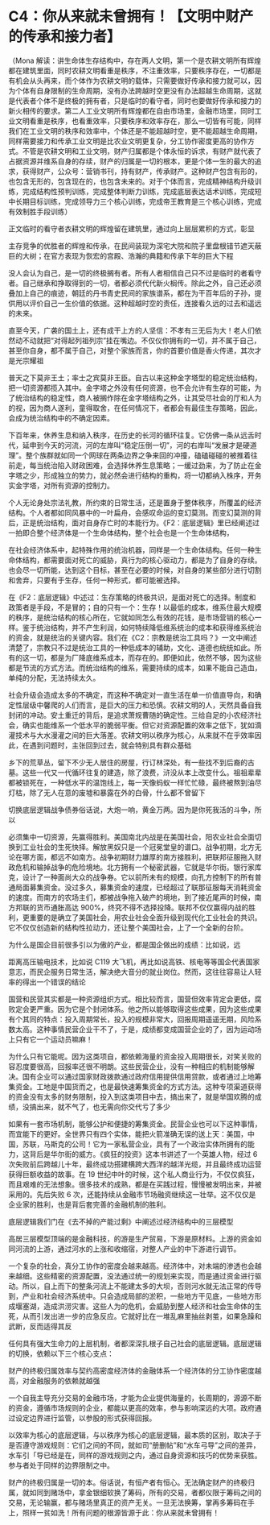 # C4：你从来就未曾拥有！【文明中财产的传承和接力者】

（Mona 解读：讲生命体生存结构中，存在两人文明，第一个是农耕文明所有辉煌都在建筑里面，同时农耕文明看重是秩序，不注重效率，只要秩序存在，一切都是有机会从头再来，而个体作为农耕文明的载体，只需要做好传承和接力就可以，因为个体有自身限制的生命周期，没有办法跨越时空更没有办法超越生命周期，这就是代表者个体不是终极的拥有者，只是临时的看守者，同时也要做好传承和接力的新火相传的要求。第二人工业文明所有辉煌都在自由市场里，金融市场里，同时工业文明看重是秩序，也看重效率，只要秩序和效率存在，那么一切皆有可能，同样我们在工业文明的秩序和效率中，个体还是不能超越时空，更不能超越生命周期，同样需要接力和传承工业文明是比农业文明更复杂，分工协作密度更高的协作方式。不管是农耕文明和工业文明，财产归属都是个体永恒的诉求，有财产就代表了占据资源并维系自身的存续，财产的归属是一切的根本，更是个体一生的最大的追求，获得财产，公众号：营销书刊，持有财产，传承财产。这种财产包含有形的，也包含无形的，包含现在的，也包含未来的。对于个体而言，完成精神结构升级训练，完成结构性预判训练，完成整体判断力训练，完成底层表达话术训练，完成短中长期目标训练，完成领导力三个核心训练，完成帝王教育是三个核心训练，完成有效制胜手段训练）

正文临时的看守者衣耕文明的辉煌留在建筑里，通过向上层层累积的方式，彰显

主存竞争的优胜者的辉煌和传承，在民间装现为深宅大院和院子里盘根错节遮天蔽巨的大树；在官方表现为恢宏的宫殿、浩瀚的典籍和传承下年的巨大下程

没人会认为自己，是一切的终极搁有者。所有人者相信自己只不过是临时的者看守者。自己继承和挣取得到的一切，者都必须代代新火榈传。除此之外，自己还必须叠加上自己的痕迹，朝廷的丹书青史民间的家族谱系，都在为干百年后的子孙，提供用以评价自己一生价值的依据。这种超越时空的责任，连接看久远的过去和遥远的未来。

直至今天，广袭的国土上，还有成干上方的人坚信：不孝有三无后为大！老人们依然动不动就把“对得起列祖列宗”挂在嘴边。不仅仪你拥有的一切，并不属于自己，甚至你自身，都不属于自己，对整个家族而言，你的首要价值是香火传递，其次才是光宗耀祖

普天之下莫非王土；率士之宾莫非王臣。自古以来这种金字塔型的稳定统治结构，把一切资源都揽入其中。金字塔之外没有任何资源，也不会允许有生存的可能，为了统治结构的稳定性，商人被搁作除在金字塔结构之外，让其受尽社会的厅和人为的视，因为商人遂利，童得取舍，在任何情况下，者都会有最佳生存策略，因此，会成为统治结构中的不确定因素。

下百年来，休养生息和纳入秩序，在历史的长河的循环往复。它仿佛一条从远舌时代，延申到今天的河流，河的左岸叫“稳定压倒一切”，河的右岸叫“发展才是硬道理”。整个族群就如同一个网球在两条边界之争来回的冲撞，磕磕碰碰的被推着往前走，每当统治陷入财政困难，会选择休养生息策略；一缓过劲来，为了防止在金字塔之少，形成独立的势力，就必然会进行结构的重构，将一切都纳入株序，开务实金字塔，对所有资源的控制力。

个人无论身处宗法礼教，所约束的日常生活，还是置身于整体秩序，所覆盖的经济结构。个人者都如同风暴中的一叶扁舟，会感叹命运的变幻莫测。而变幻莫测的背后，正是统治结构，面对自身存亡时的本能行为。《F2：底层逻辑》里已经阐述过一拍即合整个经济体是一个生命体结构，整个社会也是一个生命体结构，

在社会经济体系中，起特殊作用的统治机器，同样是一个生命体结构。任何一种生命体结构，都需要面对死亡的威胁，真行为的核心驱动力，都是为了自身的存续。也会尽一切所能，达到这个目标，甚至在必要的时候，对自身的某些部分进行切割和舍弃，只要有于生存，任何一种形式，都可能被选择。

在《F2：底层逻辑》中述过：生存策略的终极共识，是面对死亡的选择。制度和政策者是手段，不是冒的；自的只有一个：生存！以最低的成本，维系住最大规模的秩序，是统治结构的核心所在，它就如同怎么有效的花钱，是市场营销的核心一样。鉴于统治结构，并不产生利润，如何特续降低维系统治的成本和获得维系统治的资金，就是统治的关键内容。我们在《C2：宗教是统治工具吗？》一文中阐述清楚了，宗教只不过是统治工具的一种低成本的辅助，文化、道德也统统如此。所有的这一切，都是为厂降底维系成本，而存在的。即便如此，依然不够，因为这些都是节流的方式方法。而统治结构的维系，需要持续的成本，如果不能自己造血，单纯的分配，无法持续太久。

社会升级会造成太多的不确定，而这种不确定对一直生活在单一价值直导向，和确定性层级中馨爬的人们而言，是巨大的压力和恐慎。农耕文明的人，天然具备自我封闭的冲动。安土重迁的背后，是追求萧规曹随的确定性。三给自足的小农经济社会，确实也能维系一个低水平的脆弱平衡。但它对资源配置的效率之低下，犹如滴灌技术与大水漫灌之间的巨大落差。农耕文明以秩序为核心，从来就不在乎效率因此，在遇到问题时，主张回到过去，就会特别具有群众基础

乡下的荒草丛，留下不少无人居住的房屋，行订林深处，有一些找不到后裔的古墓。这些一代又一代循环往复的建造，除了浪费，浒没从本上改变什么。祖祖辈辈都被锁死在，一种低水平的温饱线上，每一天像蚂蚁一样忙忙碌，最终被熬到油尽灯枯，除了无人在意的废墟和暴露在外的白骨，什么都不曾留下

切换底层逻辑战争债券俗话说，大炮一响，黄金万两。因为是你死我活的斗争，所以

必须集中一切资源，先赢得胜利。美国南北内战是在美国社会，阳农业社会全面切换到工业社会的生死快择。解放黑奴只是一个冠冕堂皇的谱口。战争初期，北方无论在哪方面，都远不如南方。战争初期财力雄厚的南方接胜利，把联邦征服拖入财政危机和输掉战争的危险境地。北方拥有一个秘密武器，它就是华尔街。银行家库克，设计了一种面尚大众的战争券。它以前所未有的规模，向孔方控制下的所有普通局面募集资金。没过多久，募集资金的速度，已经超过了联那征服每天消耗资金的速度。而南方的农场主们，都被战争拖入破产的境地，到了接近尾声的时候，南方邦联的货币通胀高达 900%，终究不得不选择投降。联邦不仅仅赢得内战的胜利，更重要的是确立了美国社会，用农业社会全面升级到现代化工业社会的共识。它不仅仅创造新的结构性拉动力，还让整个美国社会，上了一个全新的台阶。

为什么是国企目前很多引以为傲的产业，都是国企做出的成绩：比如说，远

距离高压输电技术，比如说 C119 大飞机，再比如说高铁、核电等等国企代表国家意志，而民企服务日常生活，解决绝大音分的就业岗位。然而，这往往容易让人轻率的得出一个错误的结论

国营和民营其实都是一种资源组织方式。相比较而言，国营但效率背定会更低，腐败定会更严重。因为它是个封闭体系。他之所以能够取得这些成果，因为这些成果有个其同的特点：投入周期常长，投入的规模非常大，回报周期遥遥无期，风险系数太高。这种事情民营企业干不了，于是，成绩都变成国营企业的了，因为运动场上只有它一个运动员嘛麻！

为什么只有它能呢。因为这类项自，都依赖海量的资金投入周期很长，对笑关败的容忍度要很高，回报率还很不明朗。这些民营企业，没有一种相应的机制能够解决。国有企业可以通过国家财政拨款通过政府信用提供信用贷款，或者通过上地筹集资金。工地是中国货而之，也是最快速筹集资金的方式方法。这种专项渠道获得的资金没有太多的财务限制，投入到这类项目中去，搞出来了，就是举国欢腾的成绩，没搞出来，就不气了，也无需向你交代亏了多少

如果有一套市场机制，能够公护和便捷的筹集资金。民营企业也可以下这种事情，而宜能下的更好。全世界只有四个实体，能把火箭准确无误的送上天：美国，中国，苏联，马斯克的公司！它为一家私营企业，具有了一个政治实体所拥有的能力，这背后是华尔街的威方。《疯狂的投资》这本书讲述了一个英雄人物，经过 6 次失败前后跨越儿十年，最终成功搭建横跨大西洋的越洋光缆，并且最终成功运营获得巨额收益的故事。在 19 世纪中叶的时候，这个私人商业行为，不仅仅疯狂，而且艰难的无法想象。很多技术的成熟，都是在买践过程，慢慢被发明出来，并被采用的。先后失败 6 次，还能持续从金融市节场融资继续这一壮举。这不仅仅是企业家的胜利，也是背后套完善的金融机制的胜利。

底层逻辑我们门在《去不掉的产能过剩》中阐述过经济结构中的三层模型

高居三层模型顶端的是金融科技，的游是生产贸易，下游是原材料。上游的资金如同河流的上游，通过河水的上涨和收缩宿，对整人产业的中下游进行调节。

一个复杂的社会，真分工协作的密度会越来越高。经济体中，对未端的渗透也会越来越细。这些精密的资源配置，没法通过统一的规划来实现，而是通过资金进行驱动。所以，自上而下的整条河流上不能建太多的大坝，否则河水就无法正常的传导到，产业和社会经济系统中。只会造成局部的淤积，一些地方干见底，一些地方形成堰塞湖，造成洪涝灾害。这些人为的危机，会威胁到整人经济和社会生命体的生死，从而引发出进一步的应急反应。它就好比在一堆乱麻里抽丝剥茧，如果急躁和武断，反而适得其反

任何具有强大生命力的上层机制，者都深深扎根子自己社会的底层逻辑。底层逻辑的切换，依赖以下三个核心支点：

财产的终极归属效率与契约高密度经济体的金融体系一个经济体的分工协作密度越高，对金融服务的依赖就越强

一个自我主导充分交易的金融市场，才能为企业提供海量的，长周期的，源源不断的资金，遵循市场规则的企业，都能以更高的效率，参与影响深远的大项。政府通过设定边界进行监管，以参股的形式获得回报。

以效率为核心的底层逻辑，与以秩序为核心的底层逻辑，最本质的区别，取决子于是否遵守游戏规则：它们之间的不同，就如司“册删帖”和“水车弓导”之间的差异，水车引「导已经是在，同样的游戏规则之内，通过自身资源和技巧的优势来获胜。参与者处于同样的边界限制之中。

财产的终极归属是一切的本。俗话说，有恒产者有恒心。无法确定财产的终极归属，就如同到赌场中，拿金银细软换了筹码，所有的交易，者都仪限于筹码之间的交易，无论输赢，都与赌场里真正的资产无关。一旦无法换筹，掌再多筹码在手上，照样一贫如洗！所有问题的根源皆源于此：你从来就未曾拥有！